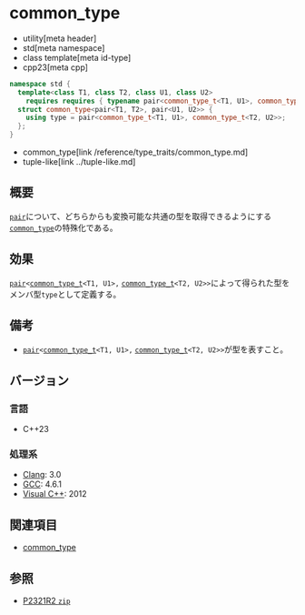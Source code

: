 # common_type
* utility[meta header]
* std[meta namespace]
* class template[meta id-type]
* cpp23[meta cpp]

```cpp
namespace std {
  template<class T1, class T2, class U1, class U2>
    requires requires { typename pair<common_type_t<T1, U1>, common_type_t<T2, U2>>; }
  struct common_type<pair<T1, T2>, pair<U1, U2>> {
    using type = pair<common_type_t<T1, U1>, common_type_t<T2, U2>>;
  };
}
```
* common_type[link /reference/type_traits/common_type.md]
* tuple-like[link ../tuple-like.md]

## 概要
[`pair`](../pair.md)について、どちらからも変換可能な共通の型を取得できるようにする[`common_type`](/reference/type_traits/common_type.md)の特殊化である。


## 効果
[`pair`](../pair.md)`<`[`common_type_t`](/reference/type_traits/common_type.md)`<T1, U1>,` [`common_type_t`](/reference/type_traits/common_type.md)`<T2, U2>>`によって得られた型をメンバ型`type`として定義する。


## 備考
- [`pair`](../pair.md)`<`[`common_type_t`](/reference/type_traits/common_type.md)`<T1, U1>,` [`common_type_t`](/reference/type_traits/common_type.md)`<T2, U2>>`が型を表すこと。


## バージョン
### 言語
- C++23

### 処理系
- [Clang](/implementation.md#clang): 3.0
- [GCC](/implementation.md#gcc): 4.6.1
- [Visual C++](/implementation.md#visual_cpp): 2012

## 関連項目
- [common_type](/reference/type_traits/common_type.md)

## 参照
- [P2321R2 `zip`](https://www.open-std.org/jtc1/sc22/wg21/docs/papers/2021/p2321r2.html)
